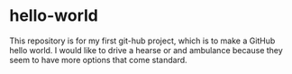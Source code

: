 # hello-world
This repository is for my first git-hub project, which is to make a GitHub hello world.
I would like to drive a hearse or and ambulance because they seem to have more options that come standard.
